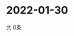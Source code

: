 # 2022-01-30
  共 0条

  <!-- BEGIN -->
  <!-- 最后更新时间Sun Jan 30 2022 13:06:52 GMT+0000 (Coordinated Universal Time) -->
  
  <!-- END -->
  
  